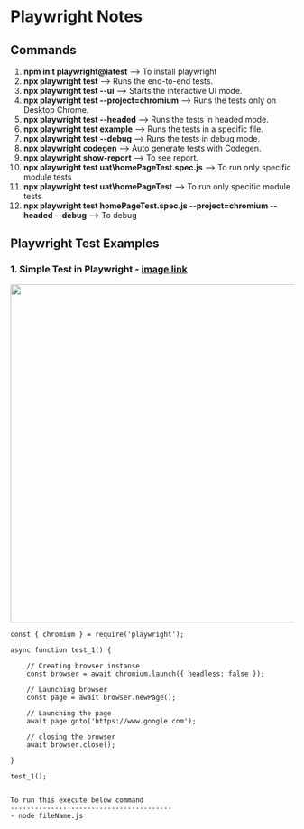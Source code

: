 # Playwright Notes
## Commands
1. **npm init playwright@latest** -->  To install playwright
2. **npx playwright test** --> Runs the end-to-end tests.
3. **npx playwright test --ui** --> Starts the interactive UI mode.
4. **npx playwright test --project=chromium** --> Runs the tests only on Desktop Chrome.
5. **npx playwright test --headed** --> Runs the tests in headed mode.
6. **npx playwright test example** --> Runs the tests in a specific file.
7. **npx playwright test --debug** --> Runs the tests in debug mode.
8. **npx playwright codegen** --> Auto generate tests with Codegen.
9. **npx playwright show-report** --> To see report.
10. **npx playwright test uat\homePageTest.spec.js** --> To run only specific module tests
11. **npx playwright test uat\homePageTest** --> To run only specific module tests
12. **npx playwright test homePageTest.spec.js --project=chromium --headed --debug** --> To debug

## Playwright Test Examples
### 1. Simple Test in Playwright - [image link](https://prnt.sc/HyZdrGhIDUmD)

<!-- ![image](https://github.com/sachinknsachi/Playwright-tutorials/assets/106311617/b761ed00-72be-41c7-9471-c1b1c756a795) -->
<img src="https://github.com/sachinknsachi/Playwright-tutorials/assets/106311617/b761ed00-72be-41c7-9471-c1b1c756a795" width="600">

```
const { chromium } = require('playwright');

async function test_1() {

    // Creating browser instanse
    const browser = await chromium.launch({ headless: false });

    // Launching browser
    const page = await browser.newPage();

    // Launching the page
    await page.goto('https://www.google.com');

    // closing the browser
    await browser.close();

}

test_1();


To run this execute below command
----------------------------------------
- node fileName.js
```
